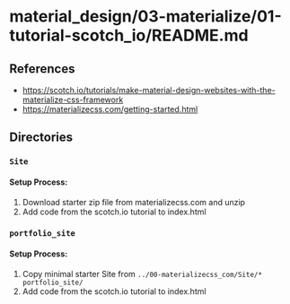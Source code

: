 
# material_design/03-materialize/01-tutorial-scotch_io/README.md

## References

- https://scotch.io/tutorials/make-material-design-websites-with-the-materialize-css-framework
- https://materializecss.com/getting-started.html

## Directories

### `Site`

#### Setup Process:

1. Download starter zip file from materializecss.com and unzip
2. Add code from the scotch.io tutorial to index.html

### `portfolio_site`

#### Setup Process:

1. Copy minimal starter Site from `../00-materializecss_com/Site/* portfolio_site/`
2. Add code from the scotch.io tutorial to index.html

